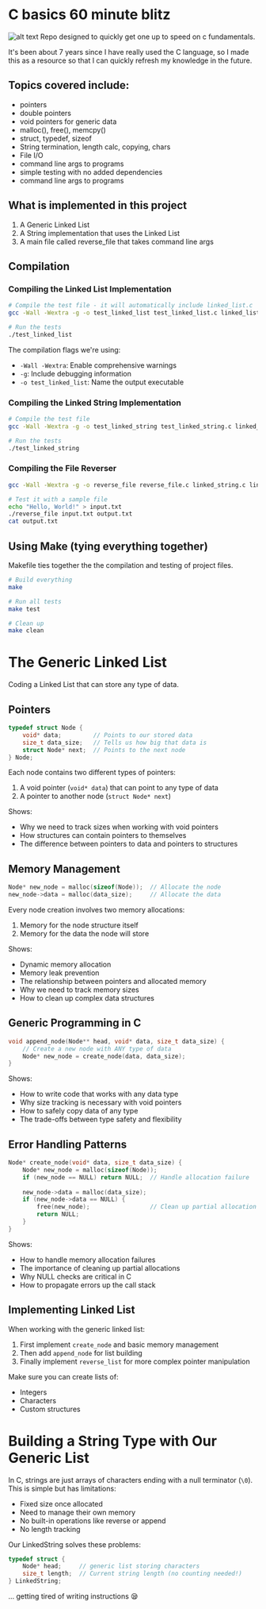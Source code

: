 # C basics 60 minute blitz 
![alt text](kawaii_c_basics.PNG)
Repo designed to quickly get one up to speed on c fundamentals.

It's been about 7 years since I have really used the C language, so I made this as a resource so that I can quickly refresh my knowledge in the future.

## Topics covered include:
- pointers
- double pointers
- void pointers for generic data
- malloc(), free(), memcpy()
- struct, typedef, sizeof
- String termination, length calc, copying, chars
- File I/O
- command line args to programs
- simple testing with no added dependencies
- command line args to programs

## What is implemented in this project
1. A Generic Linked List
2. A String implementation that uses the Linked List
3. A main file called reverse_file that takes command line args


## Compilation


### Compiling the Linked List Implementation

```bash
# Compile the test file - it will automatically include linked_list.c
gcc -Wall -Wextra -g -o test_linked_list test_linked_list.c linked_list.c

# Run the tests
./test_linked_list
```

The compilation flags we're using:
- `-Wall -Wextra`: Enable comprehensive warnings
- `-g`: Include debugging information
- `-o test_linked_list`: Name the output executable

### Compiling the Linked String Implementation

```bash
# Compile the test file
gcc -Wall -Wextra -g -o test_linked_string test_linked_string.c linked_string.c linked_list.c

# Run the tests
./test_linked_string
```

### Compiling the File Reverser

```bash
gcc -Wall -Wextra -g -o reverse_file reverse_file.c linked_string.c linked_list.c

# Test it with a sample file
echo "Hello, World!" > input.txt
./reverse_file input.txt output.txt
cat output.txt
```

## Using Make (tying everything together)

Makefile ties together the the compilation and testing of project files.

```bash
# Build everything
make

# Run all tests
make test

# Clean up
make clean
```

# The Generic Linked List

Coding a Linked List that can store any type of data. 

## Pointers

```c
typedef struct Node {
    void* data;         // Points to our stored data
    size_t data_size;   // Tells us how big that data is
    struct Node* next;  // Points to the next node
} Node;
```

Each node contains two different types of pointers:
1. A void pointer (`void* data`) that can point to any type of data
2. A pointer to another node (`struct Node* next`)

Shows:
- Why we need to track sizes when working with void pointers
- How structures can contain pointers to themselves
- The difference between pointers to data and pointers to structures

## Memory Management

```c
Node* new_node = malloc(sizeof(Node));  // Allocate the node
new_node->data = malloc(data_size);     // Allocate the data
```

Every node creation involves two memory allocations:
1. Memory for the node structure itself
2. Memory for the data the node will store

Shows:
- Dynamic memory allocation
- Memory leak prevention
- The relationship between pointers and allocated memory
- Why we need to track memory sizes
- How to clean up complex data structures

## Generic Programming in C

```c
void append_node(Node** head, void* data, size_t data_size) {
    // Create a new node with ANY type of data
    Node* new_node = create_node(data, data_size);
}
```

Shows:
- How to write code that works with any data type
- Why size tracking is necessary with void pointers
- How to safely copy data of any type
- The trade-offs between type safety and flexibility

## Error Handling Patterns

```c
Node* create_node(void* data, size_t data_size) {
    Node* new_node = malloc(sizeof(Node));
    if (new_node == NULL) return NULL;  // Handle allocation failure
    
    new_node->data = malloc(data_size);
    if (new_node->data == NULL) {
        free(new_node);                 // Clean up partial allocation
        return NULL;
    }
}
```

Shows:
- How to handle memory allocation failures
- The importance of cleaning up partial allocations
- Why NULL checks are critical in C
- How to propagate errors up the call stack

## Implementing Linked List

When working with the generic linked list:
1. First implement `create_node` and basic memory management
2. Then add `append_node` for list building
3. Finally implement `reverse_list` for more complex pointer manipulation

Make sure you can create lists of:
- Integers
- Characters
- Custom structures

# Building a String Type with Our Generic List

In C, strings are just arrays of characters ending with a null terminator (`\0`). This is simple but has limitations:
- Fixed size once allocated
- Need to manage their own memory
- No built-in operations like reverse or append
- No length tracking

Our LinkedString solves these problems:

```c
typedef struct {
    Node* head;     // generic list storing characters
    size_t length;  // Current string length (no counting needed!)
} LinkedString;
```

... getting tired of writing instructions 😪